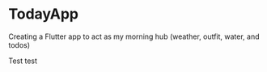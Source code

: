 # TodayApp
Creating a Flutter app to act as my morning hub (weather, outfit, water, and todos)

Test test